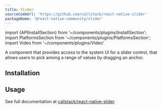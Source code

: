 ```yaml
---
title: Slider
sourceCodeUrl: 'https://github.com/callstack/react-native-slider'
packageName: '@react-native-community/slider'
---
```


import {APIInstallSection} from '~/components/plugins/InstallSection';
import PlatformsSection from '~/components/plugins/PlatformsSection';
import Video from '~/components/plugins/Video'

<!-- todo: add video -->

A component that provides access to the system UI for a slider control, that allows users to pick among a range of values by dragging an anchor.

<PlatformsSection android emulator ios simulator />

## Installation

<APIInstallSection href="https://github.com/callstack/react-native-slider#installation--usage" />

## Usage

See full documentation at [callstack/react-native-slider](https://github.com/callstack/react-native-slider).

